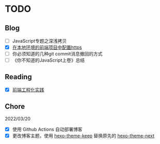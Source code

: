 # TODO

## Blog

- [ ] JavaScript专题之深浅拷贝
- [x] [在本地环境的前端项目中配置https](https://w2xi.github.io/2022/03/19/%E5%9C%A8%E6%9C%AC%E5%9C%B0%E7%8E%AF%E5%A2%83%E7%9A%84%E5%89%8D%E7%AB%AF%E9%A1%B9%E7%9B%AE%E4%B8%AD%E9%85%8D%E7%BD%AEhttps/)
- [ ] 你必须知道的几种git commit消息撤回的方式
- [ ] 《你不知道的JavaScript上卷》总结

## Reading

- [x] [前端工程化实践](https://shanyue.tech/frontend-engineering/)

## Chore 

2022/03/20

- [x] 使用 Github Actions 自动部署博客
- [x] 更改博客主题，使用 [hexo-theme-keep](https://github.com/XPoet/hexo-theme-keep) 替换原先的 [hexo-theme-next](https://github.com/theme-next/hexo-theme-next)